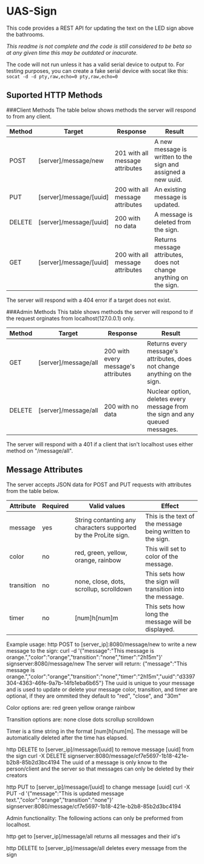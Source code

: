 UAS-Sign
========

This code provides a REST API for updating the text on the LED sign above the bathrooms.

*This readme is not complete and the code is still considered to be beta so at any given time this may be outdated or inacurate.*

The code will not run unless it has a valid serial device to output to. For testing purposes, you can create a fake serial device with socat like this: `socat -d -d pty,raw,echo=0 pty,raw,echo=0`


Suported HTTP Methods
---------------------
###Client Methods
The table below shows methods the server will respond to from any client.

| Method | Target                  | Response                        | Result                                                            |
|--------|-------------------------|---------------------------------|-------------------------------------------------------------------|
| POST   | [server]/message/new    | 201 with all message attributes | A new message is written to the sign and assigned a new uuid.     |
| PUT    | [server]/message/[uuid] | 200 with all message attributes | An existing message is updated.                                   |
| DELETE | [server]/message/[uuid] | 200 with no data                | A message is deleted from the sign.                               |
| GET    | [server]/message/[uuid] | 200 with all message attributes | Returns message attributes, does not change anything on the sign. |

The server will respond with a 404 error if a target does not exist.

###Admin Methods
This table shows methods the server will respond to if the request orginates from localhost(127.0.0.1) only.

| Method | Target                | Response                            | Result                                                                       |
|--------|-----------------------|-------------------------------------|------------------------------------------------------------------------------|
| GET    | [server]/message/all  | 200 with every message's attributes | Returns every message's attributes, does not change anything on the sign.    |
| DELETE | [server]/message/all  | 200 with no data                    | Nuclear option, deletes every message from the sign and any queued messages. |

The server will respond with a 401 if a client that isn't localhost uses either method on "/message/all".

Message Attributes
------------------
The server accepts JSON data for POST and PUT requests with attributes from the table below.

| Attribute  | Required | Valid values                                                    | Effect                                                     |
|------------|----------|-----------------------------------------------------------------|------------------------------------------------------------|
| message    | yes      | String contanting any characters supported by the ProLite sign. | This is the text of the message being written to the sign. |
| color      | no       | red, green, yellow, orange, rainbow                             | This will set to color of the message.                     |
| transition | no       | none, close, dots, scrollup, scrolldown                         | This sets how the sign will transition into the message.   |
| timer      | no       | [num]h[num]m                                                    | This sets how long the message will be displayed.          |







Example usage:
http POST to [server_ip]:8080/message/new to write a new message to the sign:
	curl -d '{"message":"This message is orange.","color":"orange","transition":"none","timer":"2h15m"}' signserver:8080/message/new
The server will return:
	{"message":"This message is orange.","color":"orange","transition":"none","timer":"2h15m","uuid":"d3397304-4363-46fe-9a7b-14fb1eba6b65"}
The uuid is unique to your message and is used to update or delete your message
color, transition, and timer are optional, if they are ommited they default to "red", "close", and "30m"

Color options are:
	red
	green
	yellow
	orange
	rainbow

Transition options are:
	none
	close
	dots
	scrollup
	scrolldown
	
Timer is a time string in the format [num]h[num[m]. The message will be automatically deleted after the time has elapsed.

http DELETE to [server_ip]/message/[uuid] to remove message [uuid] from the sign
	curl -X DELETE signserver:8080/message/cf7e5697-1b18-421e-b2b8-85b2d3bc4194
The uuid of a message is only know to the person/client and the server so that messages can only be deleted by their creators

http PUT to [server_ip]/message/[uuid] to change message [uuid]
	curl -X PUT -d '{"message":"This is updated message text.","color":"orange","transition":"none"}' signserver:8080/message/cf7e5697-1b18-421e-b2b8-85b2d3bc4194

Admin functionality:
The following actions can only be preformed from localhost.

http get to [server_ip]/message/all
	returns all messages and their id's

http DELETE to [server_ip]/message/all
	deletes every message from the sign
